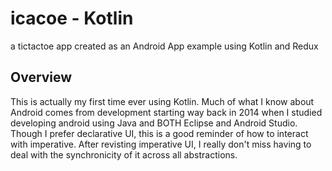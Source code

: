 # icacoe - Kotlin

a tictactoe app created as an Android App example using Kotlin and Redux

## Overview

This is actually my first time ever using Kotlin. Much of what I know about Android comes from development starting way back in 2014 when I studied developing android using Java and BOTH Eclipse and Android Studio. Though I prefer declarative UI, this is a good reminder of how to interact with imperative. After revisting imperative UI, I really don't miss having to deal with the synchronicity of it across all abstractions.